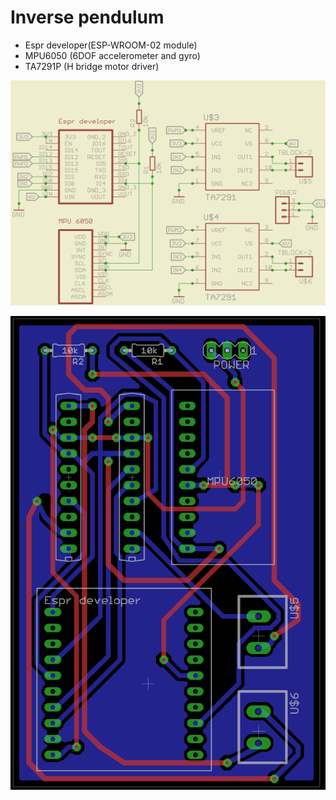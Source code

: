 # Inverse pendulum

- Espr developer(ESP-WROOM-02 module)
- MPU6050 (6DOF accelerometer and gyro)
- TA7291P (H bridge motor driver)

![sch](schematics.png)

![brd](inv_pendulum.png)
